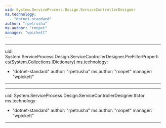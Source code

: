 ```yaml
---
uid: System.ServiceProcess.Design.ServiceControllerDesigner
ms.technology: 
  - "dotnet-standard"
author: "rpetrusha"
ms.author: "ronpet"
manager: "wpickett"
---
```


---
uid: System.ServiceProcess.Design.ServiceControllerDesigner.PreFilterProperties(System.Collections.IDictionary)
ms.technology: 
  - "dotnet-standard"
author: "rpetrusha"
ms.author: "ronpet"
manager: "wpickett"
---

---
uid: System.ServiceProcess.Design.ServiceControllerDesigner.#ctor
ms.technology: 
  - "dotnet-standard"
author: "rpetrusha"
ms.author: "ronpet"
manager: "wpickett"
---
